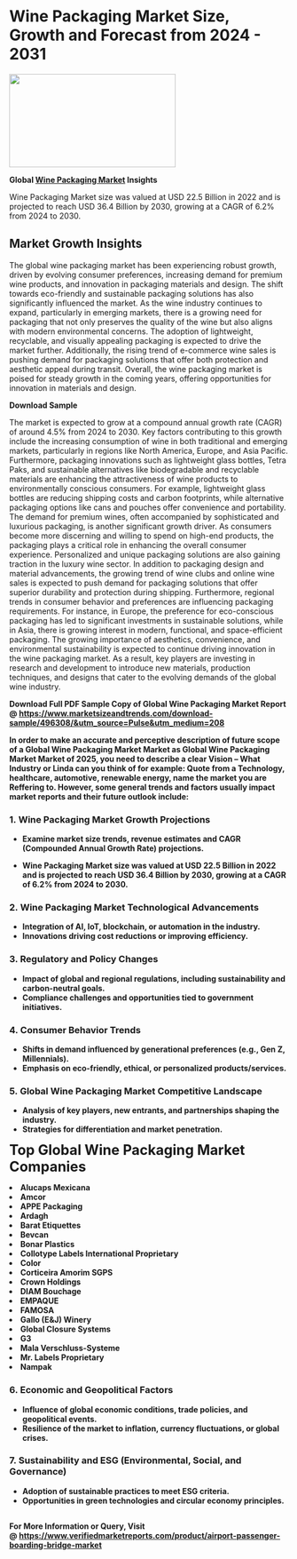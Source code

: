 <H1>Wine Packaging Market Size, Growth and Forecast from 2024 - 2031</H1><img class="aligncenter size-medium wp-image-584254" src="https://thirdeyenews.in/wp-content/uploads/2024/09/Global-Market-Research-300x168.jpeg" alt="" width="300" height="168" /><p><strong>Global&nbsp;<a href="https://www.marketsizeandtrends.com/download-sample/496308/&amp;utm_source=Pulse&amp;utm_medium=208">Wine Packaging Market</a> Insights</strong></p><p>Wine Packaging Market size was valued at USD 22.5 Billion in 2022 and is projected to reach USD 36.4 Billion by 2030, growing at a CAGR of 6.2% from 2024 to 2030.</p><p><h2>Market Growth Insights</h2> <p>The global wine packaging market has been experiencing robust growth, driven by evolving consumer preferences, increasing demand for premium wine products, and innovation in packaging materials and design. The shift towards eco-friendly and sustainable packaging solutions has also significantly influenced the market. As the wine industry continues to expand, particularly in emerging markets, there is a growing need for packaging that not only preserves the quality of the wine but also aligns with modern environmental concerns. The adoption of lightweight, recyclable, and visually appealing packaging is expected to drive the market further. Additionally, the rising trend of e-commerce wine sales is pushing demand for packaging solutions that offer both protection and aesthetic appeal during transit. Overall, the wine packaging market is poised for steady growth in the coming years, offering opportunities for innovation in materials and design.</p> <p><strong>Download Sample</strong></p> <p>The market is expected to grow at a compound annual growth rate (CAGR) of around 4.5% from 2024 to 2030. Key factors contributing to this growth include the increasing consumption of wine in both traditional and emerging markets, particularly in regions like North America, Europe, and Asia Pacific. Furthermore, packaging innovations such as lightweight glass bottles, Tetra Paks, and sustainable alternatives like biodegradable and recyclable materials are enhancing the attractiveness of wine products to environmentally conscious consumers. For example, lightweight glass bottles are reducing shipping costs and carbon footprints, while alternative packaging options like cans and pouches offer convenience and portability. The demand for premium wines, often accompanied by sophisticated and luxurious packaging, is another significant growth driver. As consumers become more discerning and willing to spend on high-end products, the packaging plays a critical role in enhancing the overall consumer experience. Personalized and unique packaging solutions are also gaining traction in the luxury wine sector. In addition to packaging design and material advancements, the growing trend of wine clubs and online wine sales is expected to push demand for packaging solutions that offer superior durability and protection during shipping. Furthermore, regional trends in consumer behavior and preferences are influencing packaging requirements. For instance, in Europe, the preference for eco-conscious packaging has led to significant investments in sustainable solutions, while in Asia, there is growing interest in modern, functional, and space-efficient packaging. The growing importance of aesthetics, convenience, and environmental sustainability is expected to continue driving innovation in the wine packaging market. As a result, key players are investing in research and development to introduce new materials, production techniques, and designs that cater to the evolving demands of the global wine industry.</p> <p><strong></p><p><span class=""><strong>Download Full PDF Sample Copy of Global Wine Packaging Market Report</strong> @ <a href="https://www.marketsizeandtrends.com/download-sample/496308/&amp;utm_source=Pulse&amp;utm_medium=208" target="_blank">https://www.marketsizeandtrends.com/download-sample/496308/&amp;utm_source=Pulse&amp;utm_medium=208</a></span></p><p>In order to make an accurate and perceptive description of future scope of a Global&nbsp;Wine Packaging Market Market as Global&nbsp;Wine Packaging Market Market of 2025, you need to describe a clear Vision &ndash; What Industry or Linda can you think of for example: Quote from a Technology, healthcare, automotive, renewable energy, name the market you are Reffering to. However, some general trends and factors usually impact market reports and their future outlook include:</p><h3>1.&nbsp;<strong>Wine Packaging Market Growth Projections</strong></h3><ul><li>Examine market size trends, revenue estimates and CAGR (Compounded Annual Growth Rate) projections.</li><li><p>Wine Packaging Market size was valued at USD 22.5 Billion in 2022 and is projected to reach USD 36.4 Billion by 2030, growing at a CAGR of 6.2% from 2024 to 2030.</p></li></ul><h3>2.&nbsp;<strong>Wine Packaging Market Technological Advancements</strong></h3><ul><li>Integration of AI, IoT, blockchain, or automation in the industry.</li><li>Innovations driving cost reductions or improving efficiency.</li></ul><h3>3.&nbsp;<strong>Regulatory and Policy Changes</strong></h3><ul><li>Impact of global and regional regulations, including sustainability and carbon-neutral goals.</li><li>Compliance challenges and opportunities tied to government initiatives.</li></ul><h3>4.&nbsp;<strong>Consumer Behavior Trends</strong></h3><ul><li>Shifts in demand influenced by generational preferences (e.g., Gen Z, Millennials).</li><li>Emphasis on eco-friendly, ethical, or personalized products/services.</li></ul><h3>5.&nbsp;<strong>Global Wine Packaging Market Competitive Landscape</strong></h3><ul><li>Analysis of key players, new entrants, and partnerships shaping the industry.</li><li>Strategies for differentiation and market penetration.</li></ul><p data-pm-slice="1 1 []"><span style="color: inherit; font-family: inherit; font-size: 25px;">Top Global Wine Packaging Market Companies</span></p><div class="" data-test-id=""><p><li>Alucaps Mexicana</li><li> Amcor</li><li> APPE Packaging</li><li> Ardagh</li><li> Barat Etiquettes</li><li> Bevcan</li><li> Bonar Plastics</li><li> Collotype Labels International Proprietary</li><li> Color</li><li> Corticeira Amorim SGPS</li><li> Crown Holdings</li><li> DIAM Bouchage</li><li> EMPAQUE</li><li> FAMOSA</li><li> Gallo (E&J) Winery</li><li> Global Closure Systems</li><li> G3</li><li> Mala Verschluss-Systeme</li><li> Mr. Labels Proprietary</li><li> Nampak</li></p></div><h3>6.&nbsp;<strong>Economic and Geopolitical Factors</strong></h3><ul><li>Influence of global economic conditions, trade policies, and geopolitical events.</li><li>Resilience of the market to inflation, currency fluctuations, or global crises.</li></ul><h3>7.&nbsp;<strong>Sustainability and ESG (Environmental, Social, and Governance)</strong></h3><ul><li>Adoption of sustainable practices to meet ESG criteria.</li><li>Opportunities in green technologies and circular economy principles.</li></ul><h2><strong style="font-size: 14px;">For More Information or Query, Visit @&nbsp;</strong><a style="background-color: #ffffff; font-size: 14px;" href="https://www.marketsizeandtrends.com/report/wine-packaging-market/" target="_blank">https://www.verifiedmarketreports.com/product/airport-passenger-boarding-bridge-market</a></h2>

